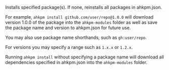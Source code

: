 Installs specified package(s). If none, reinstalls all packages in ahkpm.json.
	
For example, `ahkpm install github.com/user/repo@1.0.0` will download version
1.0.0 of the package into the `ahkpm-modules` folder as well as save the package
name and version to ahkpm.json for future use.

You may also use package name shorthands, such as `gh:user/repo`.

For versions you may specify a range such as `1.x.x` or `1.2.x`.

Running `ahkpm install` without specifying a package name will download all
dependencies specified in ahkpm.json into the `ahkpm-modules` folder.